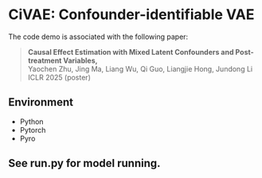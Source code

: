 # CiVAE: Confounder-identifiable VAE

 The code demo is associated with the following paper:
>**Causal Effect Estimation with Mixed Latent Confounders and Post-treatment Variables,**    
> Yaochen Zhu, Jing Ma, Liang Wu, Qi Guo, Liangjie Hong, Jundong Li    
> ICLR 2025 (poster)

## Environment

- Python
- Pytorch
- Pyro

## See run.py for model running.
